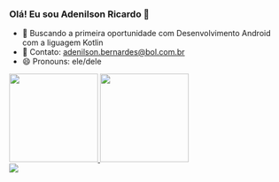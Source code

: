 ### Olá! Eu sou Adenilson Ricardo 👋


- 🌱 Buscando a primeira oportunidade com Desenvolvimento Android com a liguagem Kotlin
- 📩 Contato: adenilson.bernardes@bol.com.br
- 😄 Pronouns: ele/dele

<div>
   <a href="https://github.com/adenilsonricardo">
   <img height="160cm" src="https://github-readme-stats.vercel.app/api?username=adenilsonricardo&show_icons=tru&theme=dark&include_all_commits=tru&count_private=true"/>
   <img height="160cm" src="https://github-readme-stats.vercel.app/api/top-langs/?username=adenilsonricardo&layout=compact&langs_count=16&theme=dark"/>
</div>
  
 <div> 
   <a href="https://www.linkedin.com/in/adenilson-ricardo-bernardes-19011a62" target="_blank"><img src="https://img.shields.io/badge/-LinkedIn-%230077B5?style=for-the-badge&logo=linkedin&logoColor=white" target="_blank"></a>   
</div>
